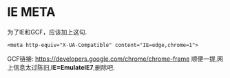 # IE META

为了IE和GCF，应该加上这句.

<!-- more -->

```
<meta http-equiv="X-UA-Compatible" content="IE=edge,chrome=1">
```

GCF链接: https://developers.google.com/chrome/chrome-frame 顺便一提,网上信息太过陈旧,**IE=EmulateIE7**,删除吧.

